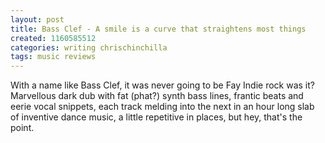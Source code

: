 ```yaml
---
layout: post
title: Bass Clef - A smile is a curve that straightens most things
created: 1160585512
categories: writing chrischinchilla
tags: music reviews
---
```


With a name like Bass Clef, it was never going to be Fay Indie rock was it? Marvellous dark dub with fat (phat?) synth bass lines, frantic beats and eerie vocal snippets, each track melding into the next in an hour long slab of inventive dance music, a little repetitive in places, but hey, that's the point.

